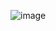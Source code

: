 ![image](https://user-images.githubusercontent.com/51029359/236158567-be22ee92-18a7-4b0d-8fee-212d159aaeef.png)
